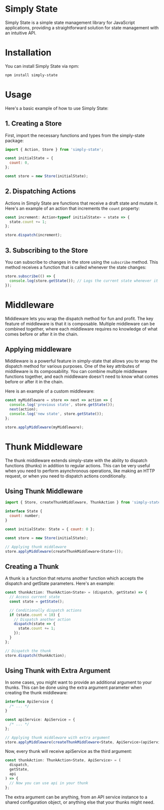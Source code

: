 # Simply State

Simply State is a simple state management library for JavaScript applications, providing a straightforward solution for state management with an intuitive API.

# Installation

You can install Simply State via npm:

```sh
npm install simply-state
```

# Usage

Here's a basic example of how to use Simply State:

## 1. Creating a Store

First, import the necessary functions and types from the simply-state package:

```jsx
import { Action, Store } from 'simply-state';

const initialState = {
  count: 0,
};

const store = new Store(initialState);
```

## 2. Dispatching Actions

Actions in Simply State are functions that receive a draft state and mutate it. Here's an example of an action that increments the `count` property:

```jsx
const increment: Action<typeof initialState> = state => {
  state.count += 1;
};

store.dispatch(increment);
```

## 3. Subscribing to the Store

You can subscribe to changes in the store using the `subscribe` method. This method receives a function that is called whenever the state changes:

```js
store.subscribe(() => {
  console.log(store.getState()); // Logs the current state whenever it changes
});
```

# Middleware

Middleware lets you wrap the dispatch method for fun and profit. The key feature of middleware is that it is composable. Multiple middleware can be combined together, where each middleware requires no knowledge of what comes before or after it in the chain.

## Applying middleware

Middleware is a powerful feature in simply-state that allows you to wrap the dispatch method for various purposes. One of the key attributes of middleware is its composability. You can combine multiple middleware functions together, and each middleware doesn't need to know what comes before or after it in the chain.

Here is an example of a custom middleware:

```js
const myMiddleware = store => next => action => {
  console.log('previous state', store.getState());
  next(action);
  console.log('new state', store.getState());
};

store.applyMiddleware(myMiddleware);
```

# Thunk Middleware

The thunk middleware extends simply-state with the ability to dispatch functions (thunks) in addition to regular actions. This can be very useful when you need to perform asynchronous operations, like making an HTTP request, or when you need to dispatch actions conditionally.

## Using Thunk Middleware

```js
import { Store, createThunkMiddleware, ThunkAction } from 'simply-state';

interface State {
  count: number;
}

const initialState: State = { count: 0 };

const store = new Store(initialState);

// Applying thunk middleware
store.applyMiddleware(createThunkMiddleware<State>());
```

## Creating a Thunk

A thunk is a function that returns another function which accepts the dispatch and getState parameters. Here's an example:

```ts
const thunkAction: ThunkAction<State> = (dispatch, getState) => {
  // Access current state
  const state = getState();

  // Conditionally dispatch actions
  if (state.count < 10) {
    // Dispatch another action
    dispatch(state => {
      state.count += 1;
    });
  }
};

// Dispatch the thunk
store.dispatch(thunkAction);
```

## Using Thunk with Extra Argument

In some cases, you might want to provide an additional argument to your thunks. This can be done using the extra argument parameter when creating the thunk middleware:

```ts
interface ApiService {
  /* ... */
}

const apiService: ApiService = {
  /* ... */
};

// Applying thunk middleware with extra argument
store.applyMiddleware(createThunkMiddleware<State, ApiService>(apiService));
```

Now, every thunk will receive apiService as the third argument:

```ts
const thunkAction: ThunkAction<State, ApiService> = (
  dispatch,
  getState,
  api
) => {
  // Now you can use api in your thunk
};
```

The extra argument can be anything, from an API service instance to a shared configuration object, or anything else that your thunks might need.
